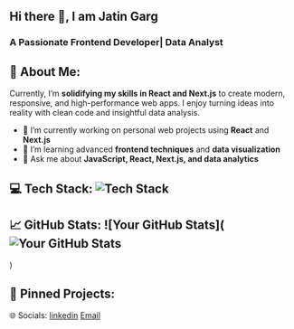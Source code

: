 ## Hi there 👋, I am Jatin Garg

### A Passionate Frontend Developer| Data Analyst

## 🚀 About Me:

Currently, I’m **solidifying my skills in React and Next.js** to create modern, responsive, and high-performance web apps. I enjoy turning ideas into reality with clean code and insightful data analysis.  

- 🔭 I’m currently working on personal web projects using **React** and **Next.js**  
- 🌱 I’m learning advanced **frontend techniques** and **data visualization**  
- 💬 Ask me about **JavaScript, React, Next.js, and data analytics**  

## 💻 Tech Stack: ![Tech Stack](https://skillicons.dev/icons?i=c++,python,CSS3,js,ts,html,css,react,nextjs,mongodb)

## 📈 GitHub Stats: ![Your GitHub Stats](![Your GitHub Stats](https://github-readme-stats.vercel.app/api?username=gargjatin03&show_icons=true&hide_title=true&count_private=true&theme=radical)
)

## 🎯 Pinned Projects:

🌐 Socials:
[linkedin](https://www.linkedin.com/in/jatin-garg-165372179/)
[Email](mailto:gargj968@gmail.com)


